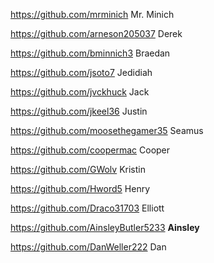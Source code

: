 https://github.com/mrminich               Mr. Minich

https://github.com/arneson205037          Derek

https://github.com/bminnich3              Braedan

https://github.com/jsoto7               	Jedidiah

https://github.com/jvckhuck			        Jack

https://github.com/jkeel36			        Justin

https://github.com/moosethegamer35		  	Seamus

https://github.com/coopermac			      Cooper

https://github.com/GWolv			          Kristin

https://github.com/Hword5			          Henry

https://github.com/Draco31703				Elliott

https://github.com/AinsleyButler5233		**Ainsley**

https://github.com/DanWeller222			    Dan
